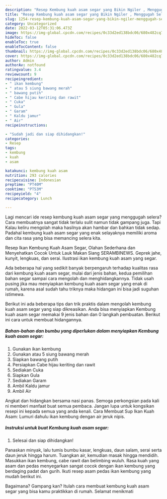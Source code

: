 ```yaml
---
description: "Resep Kembung kuah asam segar yang Bikin Ngiler , Menggugah Selera"
title: "Resep Kembung kuah asam segar yang Bikin Ngiler , Menggugah Selera"
slug: 1254-resep-kembung-kuah-asam-segar-yang-bikin-ngiler-menggugah-selera
category: Uncategorized
date: 2022-03-12T05:31:06.473Z
image: https://img-global.cpcdn.com/recipes/0c33d2ed138bdc06/680x482cq70/kembung-kuah-asam-segar-foto-resep-utama.jpg
hideToc: false
enableToc: true
enableTocContent: false
thumbnail: https://img-global.cpcdn.com/recipes/0c33d2ed138bdc06/680x482cq70/kembung-kuah-asam-segar-foto-resep-utama.jpg
cover: https://img-global.cpcdn.com/recipes/0c33d2ed138bdc06/680x482cq70/kembung-kuah-asam-segar-foto-resep-utama.jpg
author: Admin
authorAv: notfound
ratingvalue: 3.4
reviewcount: 9
recipeingredient:
- " ikan kembung"
- " atau 5 siung bawang merah"
- " bawang putih"
- " Cabe hijau keriting dan rawit"
- " Cuka"
- " Gula"
- " Garam"
- " Kaldu jamur"
- " Air"
recipeinstructions:

- "Sudah jadi dan siap dihidangkan!"
categories:
- Resep
tags:
- kembung
- kuah
- asam

katakunci: kembung kuah asam 
nutrition: 293 calories
recipecuisine: Indonesian
preptime: "PT40M"
cooktime: "PT53M"
recipeyield: "4"
recipecategory: Lunch

---
```



Lagi mencari ide resep kembung kuah asam segar yang menggugah selera? Cara membuatnya sangat tidak terlalu sulit namun tidak gampang juga. Tapi Kalau keliru mengolah maka hasilnya akan hambar dan bahkan tidak sedap. Padahal kembung kuah asam segar yang enak selayaknya memiliki aroma dan cita rasa yang bisa memancing selera kita.


Resep Ikan Kembung Kuah Asam Segar, Olahan Sederhana dan Menyehatkan Cocok Untuk Lauk Makan Siang SERAMBINEWS. Geprek jahe, kunyit, lengkuas, dan serai. Ilustrasi ikan kembung kuah asam yang segar.

Ada beberapa hal yang sedikit banyak berpengaruh terhadap kualitas rasa dari kembung kuah asam segar, mulai dari jenis bahan, kedua pemilihan bahan segar sampai cara mengolah dan menghidangkannya. Tidak usah pusing jika mau menyiapkan kembung kuah asam segar yang enak di rumah, karena asal sudah tahu triknya maka hidangan ini bisa jadi suguhan istimewa.


Berikut ini ada beberapa tips dan trik praktis dalam mengolah kembung kuah asam segar yang siap dikreasikan. Anda bisa menyiapkan Kembung kuah asam segar memakai 9 jenis bahan dan 0 langkah pembuatan. Berikut ini cara untuk membuat hidangannya.

<!--inarticleads1-->

##### Bahan-bahan dan bumbu yang diperlukan dalam menyiapkan Kembung kuah asam segar:

1. Gunakan  ikan kembung
1. Gunakan  atau 5 siung bawang merah
1. Siapkan  bawang putih
1. Persiapkan  Cabe hijau keriting dan rawit
1. Sediakan  Cuka
1. Siapkan  Gula
1. Sediakan  Garam
1. Ambil  Kaldu jamur
1. Ambil  Air


Angkat dan hidangkan bersama nasi panas. Semoga perkongsian pada kali ni memberi manfaat buat semua pembaca. Jangan lupa untuk kongsikan resepi ini kepada semua yang anda kenali. Cara Membuat Sup Ikan Kuah Asam: Lumuri dahulu ikan kembung dengan air jeruk nipis. 

<!--inarticleads2-->

##### Instruksi untuk buat Kembung kuah asam segar:


1. Selesai dan siap dihidangkan!

Panaskan minyak, lalu tumis bumbu kasar, lengkuas, daun salam, serai serta daun jeruk hingga harum. Tuangkan air, kemudian masak hingga mendidih. Masukkan ikan kembung, cabe rawit dan belimbing wuluh. Rasa kuah yang asam dan pedas menyegarkan sangat cocok dengan ikan kembung yang berdaging padat dan gurih. Ikuti resep asam pedas ikan kembung yang mudah berikut ini. 

Bagaimana? Gampang kan? Itulah cara membuat kembung kuah asam segar yang bisa kamu praktikkan di rumah. Selamat menikmati

